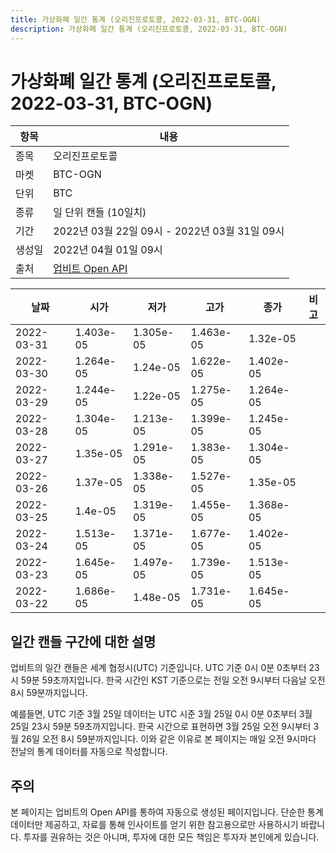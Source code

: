 ```yaml
---
title: 가상화폐 일간 통계 (오리진프로토콜, 2022-03-31, BTC-OGN)
description: 가상화폐 일간 통계 (오리진프로토콜, 2022-03-31, BTC-OGN)
---
```



가상화폐 일간 통계 (오리진프로토콜, 2022-03-31, BTC-OGN)
===

|항목|내용|
|--|--|
|종목|오리진프로토콜|
|마켓|BTC-OGN|
|단위|BTC|
|종류|일 단위 캔들 (10일치)|
|기간|2022년 03월 22일 09시 - 2022년 03월 31일 09시|
|생성일|2022년 04월 01일 09시|
|출처|[업비트 Open API](https://docs.upbit.com)|


|날짜|시가|저가|고가|종가|비고|
|--|--|--|--|--|--|
|2022-03-31|1.403e-05|1.305e-05|1.463e-05|1.32e-05|    |
|2022-03-30|1.264e-05|1.24e-05|1.622e-05|1.402e-05|    |
|2022-03-29|1.244e-05|1.22e-05|1.275e-05|1.264e-05|    |
|2022-03-28|1.304e-05|1.213e-05|1.399e-05|1.245e-05|    |
|2022-03-27|1.35e-05|1.291e-05|1.383e-05|1.304e-05|    |
|2022-03-26|1.37e-05|1.338e-05|1.527e-05|1.35e-05|    |
|2022-03-25|1.4e-05|1.319e-05|1.455e-05|1.368e-05|    |
|2022-03-24|1.513e-05|1.371e-05|1.677e-05|1.402e-05|    |
|2022-03-23|1.645e-05|1.497e-05|1.739e-05|1.513e-05|    |
|2022-03-22|1.686e-05|1.48e-05|1.731e-05|1.645e-05|    |


일간 캔들 구간에 대한 설명
---


업비트의 일간 캔들은 세계 협정시(UTC) 기준입니다. 
UTC 기준 0시 0분 0초부터 23시 59분 59초까지입니다. 
한국 시간인 KST 기준으로는 전일 오전 9시부터 다음날 오전 8시 59분까지입니다. 


예를들면, UTC 기준 3월 25일 데이터는 UTC 시준 3월 25일 0시 0분 0초부터 3월 25일 23시 59분 59초까지입니다. 
한국 시간으로 표현하면 3월 25일 오전 9시부터 3월 26일 오전 8시 59분까지입니다. 
이와 같은 이유로 본 페이지는 매일 오전 9시마다 전날의 통계 데이터를 자동으로 작성합니다. 


주의
---


본 페이지는 업비트의 Open API를 통하여 자동으로 생성된 페이지입니다. 
단순한 통계 데이터만 제공하고, 자료를 통해 인사이트를 얻기 위한 참고용으로만 사용하시기 바랍니다. 
투자를 권유하는 것은 아니며, 투자에 대한 모든 책임은 투자자 본인에게 있습니다. 
